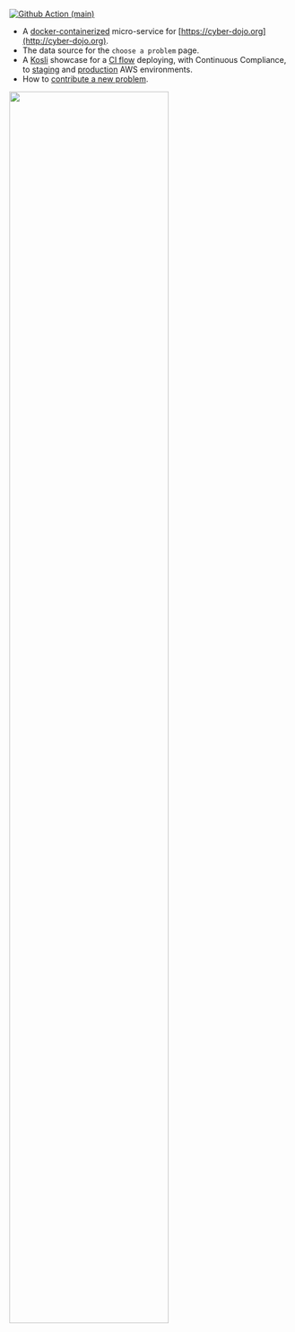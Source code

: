 [![Github Action (main)](https://github.com/cyber-dojo/exercises-start-points/actions/workflows/main.yml/badge.svg)](https://github.com/cyber-dojo/exercises-start-points/actions)

- A [docker-containerized](https://registry.hub.docker.com/r/cyberdojo/exercises-start-points) micro-service for [https://cyber-dojo.org](http://cyber-dojo.org).
- The data source for the `choose a problem` page.
- A [Kosli](https://www.kosli.com/) showcase for a [CI flow](https://app.kosli.com/cyber-dojo/flows/exercises-start-points-ci/) 
  deploying, with Continuous Compliance, to [staging](https://app.kosli.com/cyber-dojo/environments/aws-beta/snapshots/) and [production](https://app.kosli.com/cyber-dojo/environments/aws-prod/snapshots/) AWS environments.
- How to [contribute a new problem](docs/contributing.md).

<img width="75%" src="https://user-images.githubusercontent.com/252118/97069462-8beade80-15c8-11eb-8f04-5f6d067c51d1.png">
